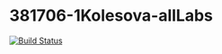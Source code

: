 # 381706-1Kolesova-allLabs

[![Build Status](https://travis-ci.org/381706-1KolesovaChristina/381706-1Kolesova-allLabs.svg?branch=Stack)](https://travis-ci.org/381706-1KolesovaChristina/381706-1Kolesova-allLabs)
